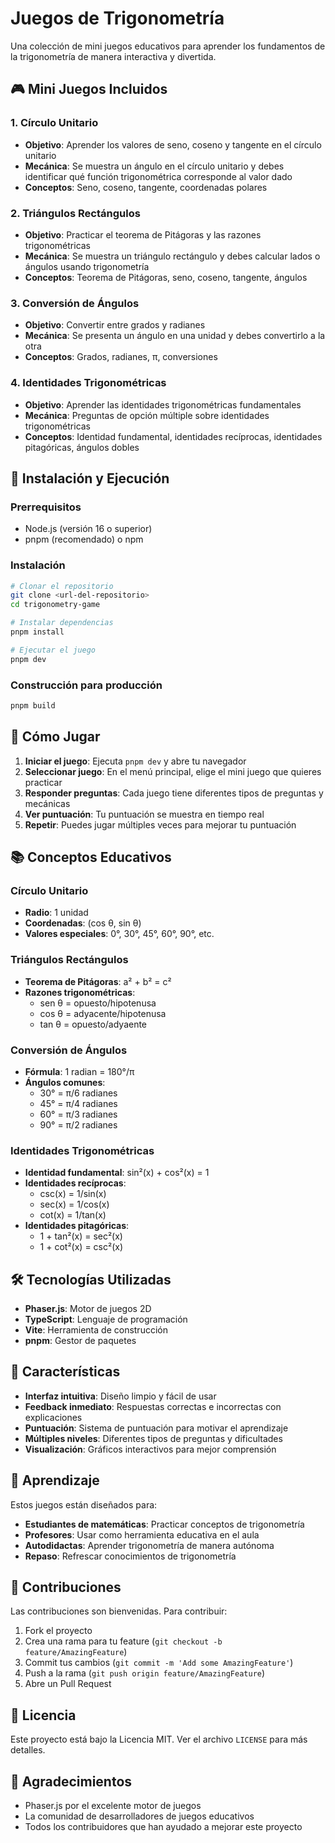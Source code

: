 # Juegos de Trigonometría

Una colección de mini juegos educativos para aprender los fundamentos de la trigonometría de manera interactiva y divertida.

## 🎮 Mini Juegos Incluidos

### 1. Círculo Unitario
- **Objetivo**: Aprender los valores de seno, coseno y tangente en el círculo unitario
- **Mecánica**: Se muestra un ángulo en el círculo unitario y debes identificar qué función trigonométrica corresponde al valor dado
- **Conceptos**: Seno, coseno, tangente, coordenadas polares

### 2. Triángulos Rectángulos
- **Objetivo**: Practicar el teorema de Pitágoras y las razones trigonométricas
- **Mecánica**: Se muestra un triángulo rectángulo y debes calcular lados o ángulos usando trigonometría
- **Conceptos**: Teorema de Pitágoras, seno, coseno, tangente, ángulos

### 3. Conversión de Ángulos
- **Objetivo**: Convertir entre grados y radianes
- **Mecánica**: Se presenta un ángulo en una unidad y debes convertirlo a la otra
- **Conceptos**: Grados, radianes, π, conversiones

### 4. Identidades Trigonométricas
- **Objetivo**: Aprender las identidades trigonométricas fundamentales
- **Mecánica**: Preguntas de opción múltiple sobre identidades trigonométricas
- **Conceptos**: Identidad fundamental, identidades recíprocas, identidades pitagóricas, ángulos dobles

## 🚀 Instalación y Ejecución

### Prerrequisitos
- Node.js (versión 16 o superior)
- pnpm (recomendado) o npm

### Instalación
```bash
# Clonar el repositorio
git clone <url-del-repositorio>
cd trigonometry-game

# Instalar dependencias
pnpm install

# Ejecutar el juego
pnpm dev
```

### Construcción para producción
```bash
pnpm build
```

## 🎯 Cómo Jugar

1. **Iniciar el juego**: Ejecuta `pnpm dev` y abre tu navegador
2. **Seleccionar juego**: En el menú principal, elige el mini juego que quieres practicar
3. **Responder preguntas**: Cada juego tiene diferentes tipos de preguntas y mecánicas
4. **Ver puntuación**: Tu puntuación se muestra en tiempo real
5. **Repetir**: Puedes jugar múltiples veces para mejorar tu puntuación

## 📚 Conceptos Educativos

### Círculo Unitario
- **Radio**: 1 unidad
- **Coordenadas**: (cos θ, sin θ)
- **Valores especiales**: 0°, 30°, 45°, 60°, 90°, etc.

### Triángulos Rectángulos
- **Teorema de Pitágoras**: a² + b² = c²
- **Razones trigonométricas**:
  - sen θ = opuesto/hipotenusa
  - cos θ = adyacente/hipotenusa
  - tan θ = opuesto/adyaente

### Conversión de Ángulos
- **Fórmula**: 1 radian = 180°/π
- **Ángulos comunes**:
  - 30° = π/6 radianes
  - 45° = π/4 radianes
  - 60° = π/3 radianes
  - 90° = π/2 radianes

### Identidades Trigonométricas
- **Identidad fundamental**: sin²(x) + cos²(x) = 1
- **Identidades recíprocas**:
  - csc(x) = 1/sin(x)
  - sec(x) = 1/cos(x)
  - cot(x) = 1/tan(x)
- **Identidades pitagóricas**:
  - 1 + tan²(x) = sec²(x)
  - 1 + cot²(x) = csc²(x)

## 🛠️ Tecnologías Utilizadas

- **Phaser.js**: Motor de juegos 2D
- **TypeScript**: Lenguaje de programación
- **Vite**: Herramienta de construcción
- **pnpm**: Gestor de paquetes

## 🎨 Características

- **Interfaz intuitiva**: Diseño limpio y fácil de usar
- **Feedback inmediato**: Respuestas correctas e incorrectas con explicaciones
- **Puntuación**: Sistema de puntuación para motivar el aprendizaje
- **Múltiples niveles**: Diferentes tipos de preguntas y dificultades
- **Visualización**: Gráficos interactivos para mejor comprensión

## 📖 Aprendizaje

Estos juegos están diseñados para:
- **Estudiantes de matemáticas**: Practicar conceptos de trigonometría
- **Profesores**: Usar como herramienta educativa en el aula
- **Autodidactas**: Aprender trigonometría de manera autónoma
- **Repaso**: Refrescar conocimientos de trigonometría

## 🤝 Contribuciones

Las contribuciones son bienvenidas. Para contribuir:

1. Fork el proyecto
2. Crea una rama para tu feature (`git checkout -b feature/AmazingFeature`)
3. Commit tus cambios (`git commit -m 'Add some AmazingFeature'`)
4. Push a la rama (`git push origin feature/AmazingFeature`)
5. Abre un Pull Request

## 📄 Licencia

Este proyecto está bajo la Licencia MIT. Ver el archivo `LICENSE` para más detalles.

## 🙏 Agradecimientos

- Phaser.js por el excelente motor de juegos
- La comunidad de desarrolladores de juegos educativos
- Todos los contribuidores que han ayudado a mejorar este proyecto 